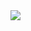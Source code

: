 <img src="https://capsule-render.vercel.app/api?type=waving!&color=F08080&height=150&section=header&text=GeonDori%20&fontSize=45&fontColor=1D1E23&fontAlign=90" />
